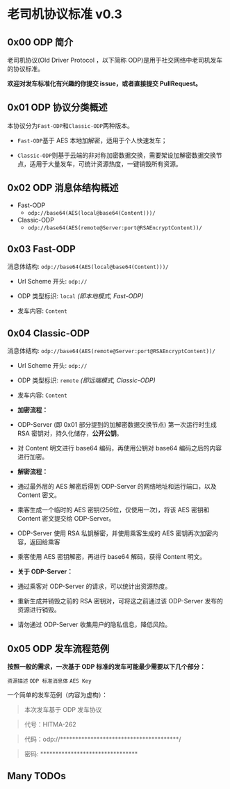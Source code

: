 # 老司机协议标准 v0.3

## 0x00 ODP 简介
老司机协议(Old Driver Protocol ，以下简称 ODP)是用于社交网络中老司机发车的协议标准。

**欢迎对发车标准化有兴趣的你提交 issue，或者直接提交 PullRequest。**

## 0x01 ODP 协议分类概述
本协议分为`Fast-ODP`和`Classic-ODP`两种版本。

 * `Fast-ODP`基于 AES 本地加解密，适用于个人快速发车；

 * `Classic-ODP`则基于云端的非对称加密数据交换，需要架设加解密数据交换节点，适用于大量发车，可统计资源热度，一键销毁所有资源。

## 0x02 ODP 消息体结构概述
* Fast-ODP
  * `odp://base64(AES(local@base64(Content)))/`
* Classic-ODP
  * `odp://base64(AES(remote@Server:port@RSAEncryptContent))/`

## 0x03 Fast-ODP
消息体结构: `odp://base64(AES(local@base64(Content)))/`

 * Url Scheme 开头: `odp://`

 * ODP 类型标识: `local`  *(即本地模式, Fast-ODP)*

 * 发车内容: `Content`

## 0x04 Classic-ODP
消息体结构: `odp://base64(AES(remote@Server:port@RSAEncryptContent))/`

 * Url Scheme 开头: `odp://`

 * ODP 类型标识: `remote`  *(即远端模式, Classic-ODP)*

 * 发车内容: `Content`
  * **加密流程：**
  * ODP-Server (即 0x01 部分提到的加解密数据交换节点) 第一次运行时生成 RSA 密钥对，持久化储存，**公开公钥**。
  * 对 Content 明文进行 base64 编码，再使用公钥对 base64 编码之后的内容进行加密。
  * **解密流程：**
  * 通过最外层的 AES 解密后得到 ODP-Server 的网络地址和运行端口，以及 Content 密文。
  * 乘客生成一个临时的 AES 密钥(256位，仅使用一次)，将该 AES 密钥和 Content 密文提交给 ODP-Server。
  * ODP-Server 使用 RSA 私钥解密，并使用乘客生成的 AES 密钥再次加密内容，返回给乘客
  * 乘客使用 AES 密钥解密，再进行 base64 解码，获得 Content 明文。
  * **关于 ODP-Server：**
  * 通过乘客对 ODP-Server 的请求，可以统计出资源热度。
  * 重新生成并销毁之前的 RSA 密钥对，可将这之前通过该 ODP-Server 发布的资源进行销毁。
  * 请勿通过 ODP-Server 收集用户的隐私信息，降低风险。

## 0x05 ODP 发车流程范例
**按照一般的需求，一次基于 ODP 标准的发车可能最少需要以下几个部分：**

`资源描述` `ODP 标准消息体` `AES Key`

一个简单的发车范例（内容为虚构）：

> 本次发车基于 ODP 发车协议

> 代号：HITMA-262

> 代码：odp://***************************************/

> 密码: ********************************

## Many TODOs
